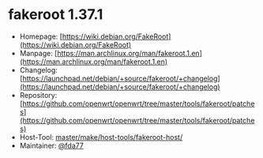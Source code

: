 # fakeroot 1.37.1
 - Homepage: [https://wiki.debian.org/FakeRoot](https://wiki.debian.org/FakeRoot)
 - Manpage: [https://man.archlinux.org/man/fakeroot.1.en](https://man.archlinux.org/man/fakeroot.1.en)
 - Changelog: [https://launchpad.net/debian/+source/fakeroot/+changelog](https://launchpad.net/debian/+source/fakeroot/+changelog)
 - Repository: [https://github.com/openwrt/openwrt/tree/master/tools/fakeroot/patches](https://github.com/openwrt/openwrt/tree/master/tools/fakeroot/patches)
 - Host-Tool: [master/make/host-tools/fakeroot-host/](https://github.com/Freetz-NG/freetz-ng/tree/master/make/host-tools/fakeroot-host/)
 - Maintainer: [@fda77](https://github.com/fda77)

